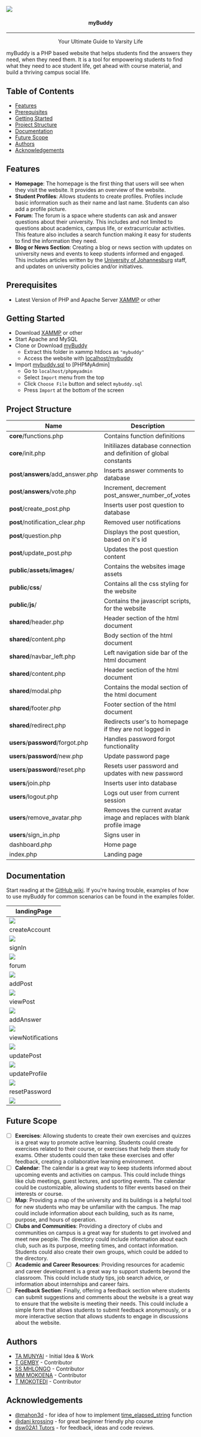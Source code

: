 ![](docs/examples/landingPage.png)

<h4 align="center">myBuddy</h4>

---

<p align="center">Your Ultimate Guide to Varsity Life</p>

myBuddy is a PHP based website that helps students find the answers they need, when they need them. It is a tool for empowering students to find what they need to ace student life, get ahead with course material, and build a thriving campus social life.

Table of Contents
---
- [Features](#features)
- [Prerequisites](#prerequisites)
- [Getting Started](#getting-started)
- [Project Structure](#project-structure)
- [Documentation](#documentation)
- [Future Scope](#future-scope)
- [Authors](#authors)
- [Acknowledgements](#acknowledgements)


## Features

- **Homepage**: The homepage is the first thing that users will see when they visit the website. It provides an overview of the website.
- **Student Profiles**: Allows students to create profiles. Profiles include basic information such as their name and last name. Students can also add a profile picture.
- **Forum**: The forum is a space where students can ask and answer questions about their university. This includes and not limited to questions about academics, campus life, or extracurricular activities. This feature also includes a search function making it easy for students to find the information they need.
- **Blog or News Section**: Creating a blog or news section with updates on university news and events to keep students informed and engaged. This includes articles written by the [University of Johannesburg](https://www.uj.ac.za/) staff, and updates on university policies and/or initiatives.

## Prerequisites

- Latest Version of PHP and Apache Server [XAMMP](https://www.apachefriends.org/index.html) or other

## Getting Started

- Download [XAMMP](https://www.apachefriends.org/index.html) or other
- Start Apache and MySQL
- Clone or Download [myBuddy](https://github.com/AmonMunyai/my-buddy/archive/refs/heads/main.zip)
    - Extract this folder in xammp htdocs as ```"mybuddy"```
    - Access the website with [localhost/mybuddy](http://localhost/mybuddy/)
- Import [mybuddy.sql]()  to [PHPMyAdmin]
    - Go to ```localhost/phpmyadmin```
    - Select ```Import``` menu from the top
    - Click ```Choose File``` button and select ```mybuddy.sql```
    - Press ```Import``` at the bottom of the screen

## Project Structure

| Name | Description |
|---|---|
|**core**/functions.php|Contains function definitions|
|**core**/init.php|Initiliazes database connection and definition of global constants|
|**post**/**answers**/add_answer.php|Inserts answer comments to database|
|**post**/**answers**/vote.php|Increment, decrement post_answer_number_of_votes|
|**post**/create_post.php|Inserts user post question to database|
|**post**/notification_clear.php|Removed user notifications|
|**post**/question.php|Displays the post question, based on it's id|
|**post**/update_post.php|Updates the post question content|
|**public**/**assets**/**images**/|Contains the websites image assets|
|**public**/**css**/|Contains all the css styling for the website|
|**public**/**js**/|Contains the javascript scripts, for the website|
|**shared**/header.php|Header section of the html document|
|**shared**/content.php|Body section of the html document|
|**shared**/navbar_left.php|Left navigation side bar of the html document|
|**shared**/content.php|Header section of the html document|
|**shared**/modal.php|Contains the modal section of the html document|
|**shared**/footer.php|Footer section of the html document|
|**shared**/redirect.php|Redirects user's to homepage if they are not logged in|
|**users**/**password**/forgot.php|Handles password forgot functionality|
|**users**/**password**/new.php|Update password page|
|**users**/**password**/reset.php|Resets user password and updates with new password|
|**users**/join.php|Inserts user into database|
|**users**/logout.php|Logs out user from current session|
|**users**/remove_avatar.php|Removes the current avatar image and replaces with blank profile image|
|**users**/sign_in.php|Signs user in|
|dashboard.php|Home page|
|index.php|Landing page|

## Documentation

Start reading at the [GitHub wiki](https://github.com/AmonMunyai/my-buddy/wiki). If you're having trouble, examples of how to use myBuddy for common scenarios can be found in the examples folder.

|landingPage|
|---|
|![](docs/examples/landingPage.png)|
|createAccount|
|![](docs/examples/createAccount.png)|
|signIn|
|![](docs/examples/signIn.png)|
|forum|
|![](docs/examples/forum.png)|
|addPost|
|![](docs/examples/addPost.png)|
|viewPost|
|![](docs/examples/viewPost.png)|
|addAnswer|
|![](docs/examples/addAnswer.png)|
|viewNotifications|
|![](docs/examples/viewNotifications.png)|
|updatePost|
|![](docs/examples/updatePost.png)|
|updateProfile|
|![](docs/examples/updateProfile.png)|
|resetPassword|
|![](docs/examples/resetPassword.png)|

## Future Scope

- [ ] **Exercises**: Allowing students to create their own exercises and quizzes is a great way to promote active learning. Students could create exercises related to their course, or exercises that help them study for exams. Other students could then take these exercises and offer feedback, creating a collaborative learning environment.
- [ ] **Calendar**: The calendar is a great way to keep students informed about upcoming events and activities on campus. This could include things like club meetings, guest lectures, and sporting events. The calendar could be customizable, allowing students to filter events based on their interests or course.
- [ ] **Map**: Providing a map of the university and its buildings is a helpful tool for new students who may be unfamiliar with the campus. The map could include information about each building, such as its name, purpose, and hours of operation.
- [ ] **Clubs and Communities**: Providing a directory of clubs and communities on campus is a great way for students to get involved and meet new people. The directory could include information about each club, such as its purpose, meeting times, and contact information. Students could also create their own groups, which could be added to the directory.
- [ ] **Academic and Career Resources**: Providing resources for academic and career development is a great way to support students beyond the classroom. This could include study tips, job search advice, or information about internships and career fairs.
- [ ] **Feedback Section**: Finally, offering a feedback section where students can submit suggestions and comments about the website is a great way to ensure that the website is meeting their needs. This could include a simple form that allows students to submit feedback anonymously, or a more interactive section that allows students to engage in discussions about the website.

## Authors

- [TA MUNYAI](https://github.com/AmonMunyai) - Initial Idea & Work
- [T GEMBY]() - Contributor
- [SS MHLONGO]() - Contributor
- [MM MOKOENA]() - Contributor
- [T MOKOTEDI]() - Contributor

## Acknowledgements

- [@mahon3d](https://stackoverflow.com/users/1179459/mahen3d) - for idea of how to implement [time_elapsed_string](https://stackoverflow.com/questions/1416697/converting-timestamp-to-time-ago-in-php-e-g-1-day-ago-2-days-ago) function
- [@dani krossing](https://www.youtube.com/@Dani_Krossing/) - for great beginner friendly php course
- [dsw02A1 Tutors]() - for feedback, ideas and code reviews.